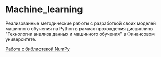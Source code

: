 # Machine_learning

Реализованные методические работы с разработкой своих моделей машинного обучения на Python в рамках прохождения дисциплины "Технологии анализа данных и машинного обучения" в Финансовом университете.

[Работа с библиотекой NumPy](https://github.com/Valyaevgeorgiy/Machine_learning)
